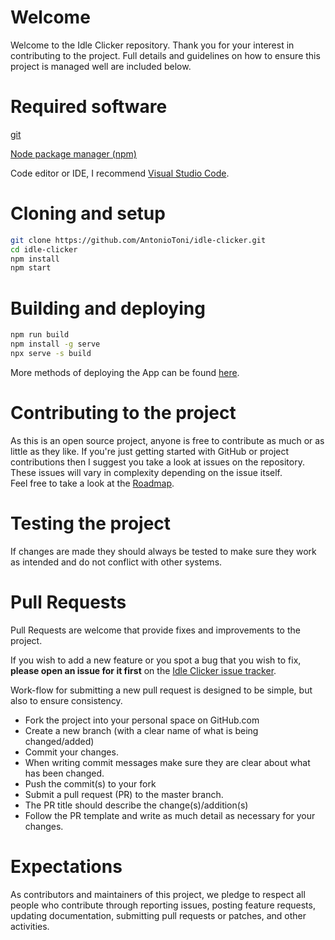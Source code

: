 # Welcome

Welcome to the Idle Clicker repository. Thank you for your interest in contributing to the project. Full details and guidelines on 
how to ensure this project is managed well are included below.

# Required software

<a href="https://git-scm.com/downloads">git</a>

<a href="https://nodejs.org/en/download/">Node package manager (npm)<a/>

Code editor or IDE, I recommend <a href="https://code.visualstudio.com/download">Visual Studio Code</a>.

# Cloning and setup

```sh
git clone https://github.com/AntonioToni/idle-clicker.git
cd idle-clicker
npm install
npm start
```

# Building and deploying

```sh
npm run build
npm install -g serve
npx serve -s build
```
More methods of deploying the App can be found <a href="https://create-react-app.dev/docs/deployment">here</a>.

# Contributing to the project

As this is an open source project, anyone is free to contribute as much or as little as they like. If you're just 
getting started with GitHub or project contributions then I suggest you take a look at issues on the repository. 
These issues will vary in complexity depending on the issue itself.\
Feel free to take a look at the <a href="https://github.com/users/AntonioToni/projects/2">Roadmap</a>.

# Testing the project

If changes are made they should always be tested to make sure they work as intended and do not conflict with other systems.

# Pull Requests

Pull Requests are welcome that provide fixes and improvements to the project.

If you wish to add a new feature or you spot a bug that you wish to fix, **please open an issue for it first** on the
<a href="https://github.com/AntonioToni/idle-clicker/issues">Idle Clicker issue tracker</a>.

Work-flow for submitting a new pull request is designed to be simple, but also to ensure consistency.

* Fork the project into your personal space on GitHub.com
* Create a new branch (with a clear name of what is being changed/added)
* Commit your changes.
* When writing commit messages make sure they are clear about what has been changed.
* Push the commit(s) to your fork
* Submit a pull request (PR) to the master branch.
* The PR title should describe the change(s)/addition(s)
* Follow the PR template and write as much detail as necessary for your changes.

# Expectations
As contributors and maintainers of this project, we pledge to respect all people who contribute through reporting issues, 
posting feature requests, updating documentation, submitting pull requests or patches, and other activities.

